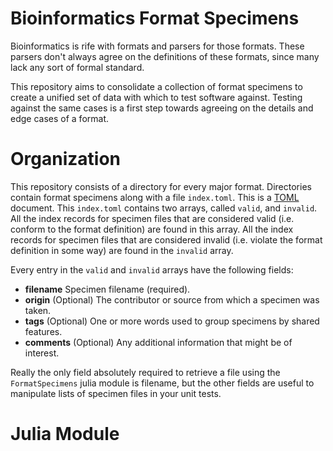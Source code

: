 # Bioinformatics Format Specimens

Bioinformatics is rife with formats and parsers for those formats. These parsers
don't always agree on the definitions of these formats, since many lack any sort
of formal standard.

This repository aims to consolidate a collection of format specimens to create a
unified set of data with which to test software against. Testing against the
same cases is a first step towards agreeing on the details and edge cases of a
format.

# Organization

This repository consists of a directory for every major format. Directories
contain format specimens along with a file `index.toml`. This is a
[TOML](https://github.com/toml-lang/toml) document.
This `index.toml` contains two arrays, called `valid`, and `invalid`. All the 
index records for specimen files that are considered valid (i.e. conform to the
format definition) are found in this array.
All the index records for specimen files that are considered invalid (i.e.
violate the format definition in some way) are found in the `invalid` array.

Every entry in the `valid` and `invalid` arrays have the following fields:

  * **filename** Specimen filename (required).
  * **origin** (Optional) The contributor or source from which a specimen was taken.
  * **tags** (Optional) One or more words used to group specimens by shared features.
  * **comments** (Optional) Any additional information that might be of
    interest.
    
Really the only field absolutely required to retrieve a file using the 
`FormatSpecimens` julia module is filename, but the other fields are useful to
manipulate lists of specimen files in your unit tests.

# Julia Module

